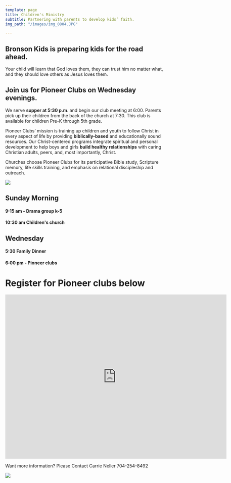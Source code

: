 ```yaml
---
template: page
title: Children's Ministry
subtitle: Partnering with parents to develop kids’ faith.
img_path: "/images/img_0804.JPG"

---
```

## Bronson Kids is preparing kids for the road ahead.

Your child will learn that God loves them, they can trust him no matter what, and they should love others as Jesus loves them.

## Join us for Pioneer Clubs on Wednesday evenings. 

We serve **supper at 5:30 p.m**. and begin our club meeting at 6:00. Parents pick up their children from the back of the church at 7:30. This club is available for children Pre-K through 5th grade.

Pioneer Clubs’ mission is training up children and youth to follow Christ in every aspect of life by providing **biblically-based** and educationally sound resources. Our Christ-centered programs integrate spiritual and personal development to help boys and girls **build healthy relationships** with caring Christian adults, peers, and, most importantly, Christ. 

Churches choose Pioneer Clubs for its participative Bible study, Scripture memory, life skills training, and emphasis on relational discipleship and outreach.

![](/images/img_0802.JPG)

## **Sunday Morning**

#### **9:15 am - Drama group k-5**

#### **10:30 am Children's church**

## **Wednesday**

#### 5:30 Family Dinner

#### **6:00 pm - Pioneer clubs**

# Register for Pioneer clubs below

<iframe src="https://docs.google.com/forms/d/e/1FAIpQLSdi3I5eocJJtEvYDQxXsLVzUKtAXPKcfM_ng1CXvFro4JHRYg/viewform?embedded=true" width="700" height="520" frameborder="0" marginheight="0" marginwidth="0">Loading…</iframe>

Want more information? Please Contact Carrie Neller 704-254-8492

![](/images/screen-shot-2020-06-20-at-8-06-50-pm.png)